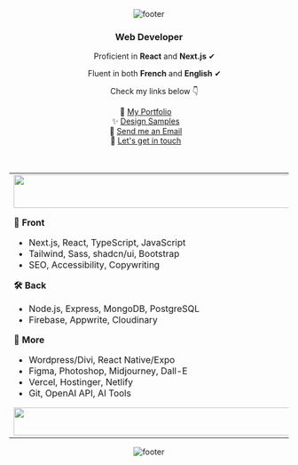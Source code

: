 <div align="center">
  <img src="https://i.postimg.cc/bNkGkw2H/pixel-link.gif" alt="footer">
</div>

<div align="center">
  <h3>Web Developer</h3>
  <p>&nbsp;&nbsp;&nbsp;&nbsp;&nbsp;Proficient in <strong>React</strong> and <strong>Next.js</strong> ✔</p>
  <p>&nbsp;&nbsp;&nbsp;&nbsp;&nbsp;Fluent in both <strong>French</strong> and <strong>English</strong> ✔</p>
  <p>&nbsp;&nbsp;&nbsp;&nbsp;&nbsp;Check my links below 👇</p>
  📌 <a href="https://devfrank.vercel.app">My Portfolio</a>&nbsp;&nbsp;&nbsp;<br />
  ✨ <a href="https://drive.google.com/drive/folders/1_jEA6j9e31_xdi-JC7eDePDzfVrCYlEe">Design Samples</a>&nbsp;&nbsp;&nbsp;<br />
  📧 <a href="mailto:franck.vukelic@gmail.com">Send me an Email</a>&nbsp;&nbsp;&nbsp;<br />
  💬 <a href="https://api.whatsapp.com/send?phone=33779134587">Let's get in touch</a>&nbsp;&nbsp;&nbsp;<br/>
  
</div><br /><br />

<table>
  <td>
    <img src="https://i.postimg.cc/13R9Xm0z/transparent.png" style="width: 600px; height:60px" />
    <p><strong>🎨 Front</strong></p>
    <ul>
      <li>Next.js, React, TypeScript, JavaScript</li>
      <li>Tailwind, Sass, shadcn/ui, Bootstrap</li>
      <li>SEO, Accessibility, Copywriting</li>
    </ul>
    <p><strong>🛠 Back</strong></p>
    <ul>
      <li>Node.js, Express, MongoDB, PostgreSQL</li>
      <li>Firebase, Appwrite, Cloudinary</li>
    </ul>
    <p><strong>📁 More</strong></p>
    <ul>
      <li>Wordpress/Divi, React Native/Expo</li>
      <li>Figma, Photoshop, Midjourney, Dall-E</li>
      <li>Vercel, Hostinger, Netlify</li>
      <li>Git, OpenAI API, AI Tools</li>
    </ul>
    <img src="https://i.postimg.cc/13R9Xm0z/transparent.png" style="width: 600px; height:50px" />
  </td>
  <td>
    <img src="https://i.postimg.cc/c4MqwFYr/gokudev.png" />
  </td>
</table>

<div align="center">
  <img src="https://i.postimg.cc/zGkV227y/pixel-samus.gif" alt="footer">
</div>
